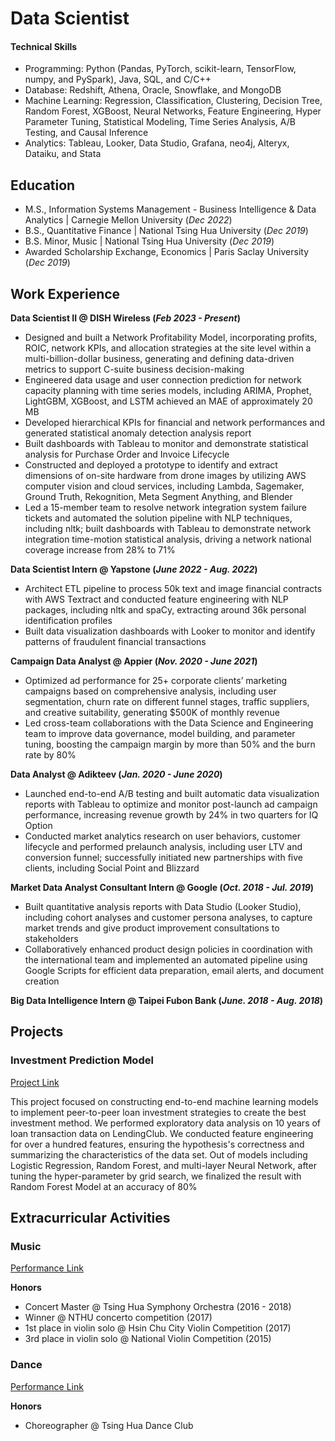 # Data Scientist

#### Technical Skills
- Programming: Python (Pandas, PyTorch, scikit-learn, TensorFlow, numpy, and PySpark), Java, SQL, and C/C++
- Database: Redshift, Athena, Oracle, Snowflake, and MongoDB
- Machine Learning: Regression, Classification, Clustering, Decision Tree, Random Forest, XGBoost, Neural Networks, Feature Engineering, Hyper Parameter Tuning, Statistical Modeling, Time Series Analysis, A/B Testing, and Causal Inference
- Analytics: Tableau, Looker, Data Studio, Grafana, neo4j, Alteryx, Dataiku, and Stata

## Education
- M.S., Information Systems Management - Business Intelligence & Data Analytics | Carnegie Mellon University (_Dec 2022_)
- B.S., Quantitative Finance                                                    | National Tsing Hua University (_Dec 2019_)
- B.S. Minor, Music                                                             | National Tsing Hua University (_Dec 2019_)
- Awarded Scholarship Exchange, Economics                                       | Paris Saclay University (_Dec 2019_)

## Work Experience 
**Data Scientist II @ DISH Wireless (_Feb 2023 - Present_)**
- Designed and built a Network Profitability Model, incorporating profits, ROIC, network KPIs, and allocation strategies at the site level within a multi-billion-dollar business, generating and defining data-driven metrics to support C-suite business decision-making
- Engineered data usage and user connection prediction for network capacity planning with time series models, including ARIMA, Prophet, LightGBM, XGBoost, and LSTM achieved an MAE of approximately 20 MB
- Developed hierarchical KPIs for financial and network performances and generated statistical anomaly detection analysis report
- Built dashboards with Tableau to monitor and demonstrate statistical analysis for Purchase Order and Invoice Lifecycle
- Constructed and deployed a prototype to identify and extract dimensions of on-site hardware from drone images by utilizing AWS computer vision and cloud services, including Lambda, Sagemaker, Ground Truth, Rekognition, Meta Segment Anything, and Blender
- Led a 15-member team to resolve network integration system failure tickets and automated the solution pipeline with NLP techniques, including nltk; built dashboards with Tableau to demonstrate network integration time-motion statistical analysis, driving a network national coverage increase from 28% to 71%

**Data Scientist Intern @ Yapstone (_June 2022 - Aug. 2022_)** 
- Architect ETL pipeline to process 50k text and image financial contracts with AWS Textract and conducted feature engineering with NLP packages, including nltk and spaCy, extracting around 36k personal identification profiles
- Built data visualization dashboards with Looker to monitor and identify patterns of fraudulent financial transactions
  
**Campaign Data Analyst @ Appier (_Nov. 2020 - June 2021_)**
- Optimized ad performance for 25+ corporate clients’ marketing campaigns based on comprehensive analysis, including user segmentation, churn rate on different funnel stages, traffic suppliers, and creative suitability, generating $500K of monthly revenue
- Led cross-team collaborations with the Data Science and Engineering team to improve data governance, model building, and parameter tuning, boosting the campaign margin by more than 50% and the burn rate by 80%

**Data Analyst @ Adikteev (_Jan. 2020 - June 2020_)**
- Launched end-to-end A/B testing and built automatic data visualization reports with Tableau to optimize and monitor post-launch ad campaign performance, increasing revenue growth by 24% in two quarters for IQ Option <br>
- Conducted market analytics research on user behaviors, customer lifecycle and performed prelaunch analysis, including user LTV and conversion funnel; successfully initiated new partnerships with five clients, including Social Point and Blizzard <br>

**Market Data Analyst Consultant Intern @ Google (_Oct. 2018 - Jul. 2019_)**
- Built quantitative analysis reports with Data Studio (Looker Studio), including cohort analyses and customer persona analyses, to capture market trends and give product improvement consultations to stakeholders
- Collaboratively enhanced product design policies in coordination with the international team and implemented an automated pipeline using Google Scripts for efficient data preparation, email alerts, and document creation

**Big Data Intelligence Intern @ Taipei Fubon Bank (_June. 2018 - Aug. 2018_)**

## Projects
### Investment Prediction Model
[Project Link](https://github.com/NTHUMay/Loan-investment-prediction-strategy)

This project focused on constructing end-to-end machine learning models to implement peer-to-peer loan investment strategies to create the best investment method. We performed exploratory data analysis on 10 years of loan transaction data on LendingClub. We conducted feature
engineering for over a hundred features, ensuring the hypothesis's correctness and summarizing the characteristics of the data set. Out of models including Logistic Regression, Random Forest, and multi-layer Neural Network, after tuning the hyper-parameter by grid search, we finalized the result with Random Forest Model at an accuracy of 80%

## Extracurricular Activities
### Music
[Performance Link](https://youtu.be/EAzWafHS8lI?si=k2Bk5VCrRBWenmX5)

**Honors**
- Concert Master @ Tsing Hua Symphony Orchestra (2016 - 2018)
- Winner @ NTHU concerto competition (2017)
- 1st place in violin solo @ Hsin Chu City Violin Competition (2017)
- 3rd place in violin solo @ National Violin Competition (2015)

### Dance
[Performance Link](https://youtu.be/6_vdPLpAbRw?si=EOa7IPy48_mRGaHt)

**Honors**
- Choreographer @ Tsing Hua Dance Club
